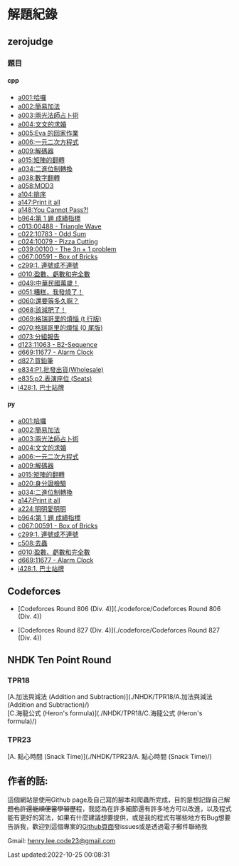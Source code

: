 # 解題紀錄

## zerojudge

### 題目

#### cpp

- [a001:哈囉](./zerojudge/a001)
- [a002:簡易加法](./zerojudge/a002)
- [a003:兩光法師占卜術](./zerojudge/a003)
- [a004:文文的求婚](./zerojudge/a004)
- [a005:Eva 的回家作業](./zerojudge/a005)
- [a006:一元二次方程式](./zerojudge/a006)
- [a009:解碼器](./zerojudge/a009)
- [a015:矩陣的翻轉](./zerojudge/a015)
- [a034:二進位制轉換](./zerojudge/a034)
- [a038:數字翻轉](./zerojudge/a038)
- [a058:MOD3](./zerojudge/a058)
- [a104:排序](./zerojudge/a104)
- [a147:Print it all](./zerojudge/a147)
- [a148:You Cannot Pass?!](./zerojudge/a148)
- [b964:第 1 題 成績指標](./zerojudge/b964)
- [c013:00488 - Triangle Wave](./zerojudge/c013)
- [c022:10783 - Odd Sum](./zerojudge/c022)
- [c024:10079 - Pizza Cutting](./zerojudge/c024)
- [c039:00100 - The 3n + 1 problem](./zerojudge/c039)
- [c067:00591 - Box of Bricks](./zerojudge/c067)
- [c299:1. 連號或不連號](./zerojudge/c299)
- [d010:盈數、虧數和完全數](./zerojudge/d010)
- [d049:中華民國萬歲！](./zerojudge/d049)
- [d051:糟糕，我發燒了！](./zerojudge/d051)
- [d060:還要等多久啊？](./zerojudge/d060)
- [d068:該減肥了！](./zerojudge/d068)
- [d069:格瑞哥里的煩惱 (t 行版)](./zerojudge/d069)
- [d070:格瑞哥里的煩惱 (0 尾版)](./zerojudge/d070)
- [d073:分組報告](./zerojudge/d073)
- [d123:11063 - B2-Sequence](./zerojudge/d123)
- [d669:11677 - Alarm Clock](./zerojudge/d669)
- [d827:買鉛筆](./zerojudge/d827)
- [e834:P1.批發出貨(Wholesale)](./zerojudge/e834)
- [e835:p2.表演座位 (Seats)](./zerojudge/e835)
- [i428:1. 巴士站牌](./zerojudge/i428)

#### py

- [a001:哈囉](./zerojudge/a001)
- [a002:簡易加法](./zerojudge/a002)
- [a003:兩光法師占卜術](./zerojudge/a003)
- [a004:文文的求婚](./zerojudge/a004)
- [a006:一元二次方程式](./zerojudge/a006)
- [a009:解碼器](./zerojudge/a009)
- [a015:矩陣的翻轉](./zerojudge/a015)
- [a020:身分證檢驗](./zerojudge/a020)
- [a034:二進位制轉換](./zerojudge/a034)
- [a147:Print it all](./zerojudge/a147)
- [a224:明明愛明明](./zerojudge/a224)
- [b964:第 1 題 成績指標](./zerojudge/b964)
- [c067:00591 - Box of Bricks](./zerojudge/c067)
- [c299:1. 連號或不連號](./zerojudge/c299)
- [c508:去蟲](./zerojudge/c508)
- [d010:盈數、虧數和完全數](./zerojudge/d010)
- [d669:11677 - Alarm Clock](./zerojudge/d669)
- [i428:1. 巴士站牌](./zerojudge/i428)

## Codeforces


- [Codeforces Round 806 (Div. 4)](./codeforce/Codeforces Round 806 (Div. 4))

- [Codeforces Round 827 (Div. 4)](./codeforce/Codeforces Round 827 (Div. 4))

## NHDK Ten Point Round

### TPR18

[A.加法與減法 (Addition and Subtraction)](./NHDK/TPR18/A.加法與減法 (Addition and Subtraction)/)  
[C.海龍公式 (Heron's formula)](./NHDK/TPR18/C.海龍公式 (Heron's formula)/)  
### TPR23

[A. 點心時間 (Snack Time)](./NHDK/TPR23/A. 點心時間 (Snack Time)/)  
## 作者的話:
這個網站是使用Github page及自己寫的腳本和爬蟲所完成，目的是想記錄自己解題~~也許還能順便當學習歷程~~，我認為在許多細節還有許多地方可以改進，以及程式能有更好的寫法，如果有什麼建議想要提供，或是我的程式有哪些地方有Bug想要告訴我，歡迎到這個專案的[Github頁面](https://henryleecode23.github.io/solve_record/)發issues或是透過電子郵件聯絡我

Gmail: henry.lee.code23@gmail.com

Last updated:2022-10-25 00:08:31